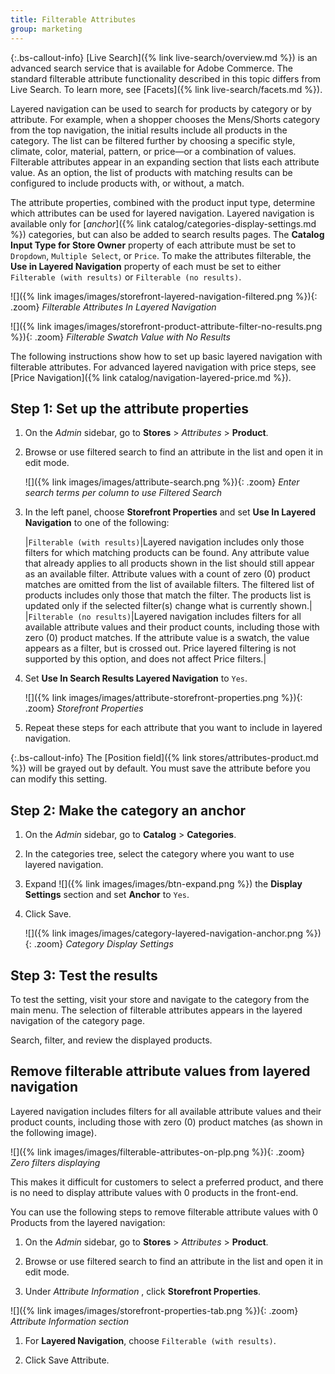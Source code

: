 ```yaml
---
title: Filterable Attributes
group: marketing
---
```


{:.bs-callout-info}
[Live Search]({% link live-search/overview.md %}) is an advanced search service that is available for Adobe Commerce. The standard filterable attribute functionality described in this topic differs from Live Search. To learn more, see [Facets]({% link live-search/facets.md %}).

Layered navigation can be used to search for products by category or by attribute. For example, when a shopper chooses the Mens/Shorts category from the top navigation, the initial results include all products in the category. The list can be filtered further by choosing a specific style, climate, color, material, pattern, or price—or a combination of values. Filterable attributes appear in an expanding section that lists each attribute value. As an option, the list of products with matching results can be configured to include products with, or without, a match.

The attribute properties, combined with the product input type, determine which attributes can be used for layered navigation. Layered navigation is available only for [_anchor_]({% link catalog/categories-display-settings.md %}) categories, but can also be added to search results pages. The **Catalog Input Type for Store Owner** property of each attribute must be set to `Dropdown`, `Multiple Select`, or `Price`. To make the attributes filterable, the **Use in Layered Navigation** property of each must be set to either `Filterable (with results)` or `Filterable (no results)`.

![]({% link images/images/storefront-layered-navigation-filtered.png %}){: .zoom}
_Filterable Attributes In Layered Navigation_

![]({% link images/images/storefront-product-attribute-filter-no-results.png %}){: .zoom}
_Filterable Swatch Value with No Results_

The following instructions show how to set up basic layered navigation with filterable attributes. For advanced layered navigation with price steps, see [Price Navigation]({% link catalog/navigation-layered-price.md %}).

## Step 1: Set up the attribute properties

1. On the _Admin_ sidebar, go to **Stores** > _Attributes_ > **Product**.

1. Browse or use filtered search to find an attribute in the list and open it in edit mode.

   ![]({% link images/images/attribute-search.png %}){: .zoom}
   _Enter search terms per column to use Filtered Search_

1. In the left panel, choose **Storefront Properties** and set **Use In Layered Navigation** to one of the following:

    |`Filterable (with results)`|Layered navigation includes only those filters for which matching products can be found. Any attribute value that already applies to all products shown in the list should still appear as an available filter. Attribute values with a count of zero (0) product matches are omitted from the list of available filters. The filtered list of products includes only those that match the filter. The products list is updated only if the selected filter(s) change what is currently shown.|
    |`Filterable (no results)`|Layered navigation includes filters for all available attribute values and their product counts, including those with zero (0) product matches. If the attribute value is a swatch, the value appears as a filter, but is crossed out. Price layered filtering is not supported by this option, and does not affect Price filters.|

1. Set **Use In Search Results Layered Navigation** to `Yes`.

    ![]({% link images/images/attribute-storefront-properties.png %}){: .zoom}
    _Storefront Properties_

1. Repeat these steps for each attribute that you want to include in layered navigation.

{:.bs-callout-info}
The [Position field]({% link stores/attributes-product.md %}) will be grayed out by default. You must save the attribute before you can modify this setting.

## Step 2: Make the category an anchor

1. On the _Admin_ sidebar, go to **Catalog** > **Categories**.

1. In the categories tree, select the category where you want to use layered navigation.

1. Expand ![]({% link images/images/btn-expand.png %}) the **Display Settings** section and set **Anchor** to `Yes`.

1. Click <span class="btn">Save</span>.

   ![]({% link images/images/category-layered-navigation-anchor.png %}){: .zoom}
   _Category Display Settings_

## Step 3: Test the results

To test the setting, visit your store and navigate to the category from the main menu. The selection of filterable attributes appears in the layered navigation of the category page.

Search, filter, and review the displayed products.

## Remove filterable attribute values from layered navigation

Layered navigation includes filters for all available attribute values and their product counts, including those with zero (0) product matches (as shown in the following image).

   ![]({% link images/images/filterable-attributes-on-plp.png %}){: .zoom}
   _Zero filters displaying_

This makes it difficult for customers to select a preferred product, and there is no need to display attribute values ​​with 0 products in the front-end.

You can use the following steps to remove filterable attribute values with 0 Products from the layered navigation:

1. On the _Admin_ sidebar, go to **Stores** > _Attributes_ > **Product**.

1. Browse or use filtered search to find an attribute in the list and open it in edit mode.

 1. Under _Attribute Information_ , click **Storefront Properties**.

   ![]({% link images/images/storefront-properties-tab.png %}){: .zoom}
   _Attribute Information section_

1. For **Layered Navigation**, choose `Filterable (with results)`.

1. Click <span class="btn">Save Attribute</span>.